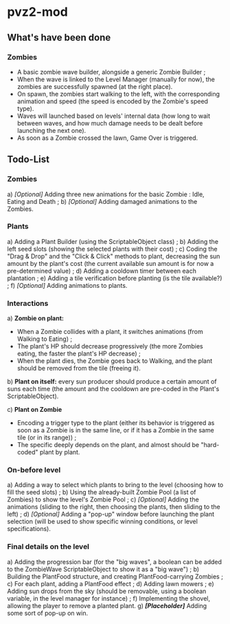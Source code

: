 # pvz2-mod

## What's have been done

### Zombies

- A basic zombie wave builder, alongside a generic Zombie Builder ;
- When the wave is linked to the Level Manager (manually for now), the zombies are successfully spawned (at the right place).
- On spawn, the zombies start walking to the left, with the corresponding animation and speed (the speed is encoded by the Zombie's speed type).
- Waves will launched based on levels' internal data (how long to wait between waves, and how much damage needs to be dealt before launching the next one).
- As soon as a Zombie crossed the lawn, Game Over is triggered.

## Todo-List

### Zombies

a) _[Optional]_ Adding three new animations for the basic Zombie : Idle, Eating and Death ;
b) _[Optional]_ Adding damaged animations to the Zombies.

### Plants

a) Adding a Plant Builder (using the ScriptableObject class) ;
b) Adding the left seed slots (showing the selected plants with their cost) ;
c) Coding the "Drag & Drop" and the "Click & Click" methods to plant, decreasing the sun amount by the plant's cost (the current available sun amount is for now a pre-determined value) ;
d) Adding a cooldown timer between each plantation ;
e) Adding a tile verification before planting (is the tile available?) ;
f) _[Optional]_ Adding animations to plants.

### Interactions

a) **Zombie on plant:**

- When a Zombie collides with a plant, it switches animations (from Walking to Eating) ;
- The plant's HP should decrease progressively (the more Zombies eating, the faster the plant's HP decrease) ;
- When the plant dies, the Zombie goes back to Walking, and the plant should be removed from the tile (freeing it).

b) **Plant on itself:** every sun producer should produce a certain amount of suns each time (the amount and the cooldown are pre-coded in the Plant's ScriptableObject).

c) **Plant on Zombie**

- Encoding a trigger type to the plant (either its behavior is triggered as soon as a Zombie is in the same line, or if it has a Zombie in the same tile (or in its range)) ;
- The specific deeply depends on the plant, and almost should be "hard-coded" plant by plant.

### On-before level

a) Adding a way to select which plants to bring to the level (choosing how to fill the seed slots) ;
b) Using the already-built Zombie Pool (a list of Zombies) to show the level's Zombie Pool ;
c) _[Optional]_ Adding the animations (sliding to the right, then choosing the plants, then sliding to the left) ;
d) _[Optional]_ Adding a "pop-up" window before launching the plant selection (will be used to show specific winning conditions, or level specifications).

### Final details on the level

a) Adding the progression bar (for the "big waves", a boolean can be added to the ZombieWave ScriptableObject to show it as a "big wave") ;
b) Building the PlantFood structure, and creating PlantFood-carrying Zombies ;
c) For each plant, adding a PlantFood effect ;
d) Adding lawn mowers ;
e) Adding sun drops from the sky (should be removable, using a boolean variable, in the level manager for instance) ;
f) Implementing the shovel, allowing the player to remove a planted plant.
g) **_[Placeholder]_** Adding some sort of pop-up on win.

